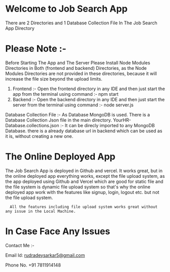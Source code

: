 # Welcome to Job Search App

There are 2 Directories and 1 Database Collection File In The Job Search App Directory

  # Please Note :-
  Before Starting The App and The Server Please Install Node Modules Directories in Both (frontend and backend) Directories,
  as the Node Modules Directories are not provided in these directories, because it will increase the file size beyond the upload limits.

 1. Frontend :-
Open the frontend directory in any IDE and then just start the app from the terminal using command :-
     npm start
 2. Backend :-
 Open the backend directory in any IDE and then just start the server from the terminal using command :-
    node server.js
   
Database Collection File :-
 As Database MongoDB is used.
  There is a Database Collection Json file in the main directory.
  YourHR-Database.collections.json :- It can be direcly imported to any MongoDB Database. there is a already database url in backend which can be used as it is, without creating a new one. 

# The Online Deployed App 
The Job Search App is deployed in Github and vercel.
It works great, but in the online deployed app everything works, except the file upload system, as the app deployed using Github and Vercel which are good for static file and the file system is dynamic file upload system so that's why the online deployed app work with the features like signup, login, logout etc. but not the file upload system. 
      
      All the features including file upload system works great without any issue in the Local Machine.



# In Case Face Any Issues

Contact Me :-

Email Id: rudradeysarkar5@gmail.com

Phone No. +91 7811914148
